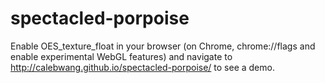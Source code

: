 spectacled-porpoise
===================
Enable OES_texture_float in your browser (on Chrome, chrome://flags and enable experimental WebGL features) and navigate to http://calebwang.github.io/spectacled-porpoise/ to see a demo.
